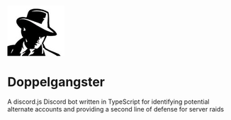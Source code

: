 ![Logo](res/logo.png "Logo")

# Doppelgangster
A discord.js Discord bot written in TypeScript for identifying potential alternate accounts and providing a second line of defense for server raids
